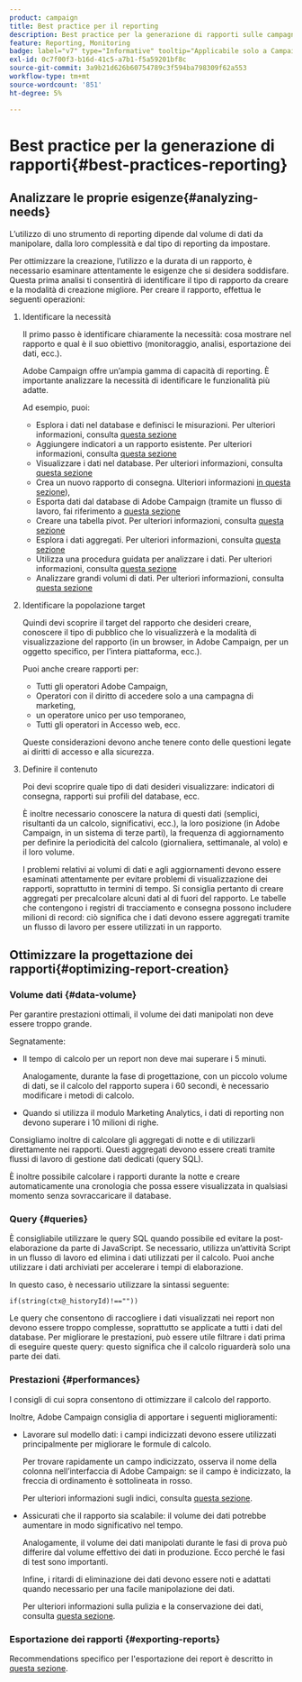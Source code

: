 ```yaml
---
product: campaign
title: Best practice per il reporting
description: Best practice per la generazione di rapporti sulle campagne
feature: Reporting, Monitoring
badge: label="v7" type="Informative" tooltip="Applicabile solo a Campaign Classic v7"
exl-id: 0c7f00f3-b16d-41c5-a7b1-f5a59201bf8c
source-git-commit: 3a9b21d626b60754789c3f594ba798309f62a553
workflow-type: tm+mt
source-wordcount: '851'
ht-degree: 5%

---
```


# Best practice per la generazione di rapporti{#best-practices-reporting}



## Analizzare le proprie esigenze{#analyzing-needs}

L’utilizzo di uno strumento di reporting dipende dal volume di dati da manipolare, dalla loro complessità e dal tipo di reporting da impostare.

Per ottimizzare la creazione, l’utilizzo e la durata di un rapporto, è necessario esaminare attentamente le esigenze che si desidera soddisfare. Questa prima analisi ti consentirà di identificare il tipo di rapporto da creare e la modalità di creazione migliore. Per creare il rapporto, effettua le seguenti operazioni:

1. Identificare la necessità

   Il primo passo è identificare chiaramente la necessità: cosa mostrare nel rapporto e qual è il suo obiettivo (monitoraggio, analisi, esportazione dei dati, ecc.).

   Adobe Campaign offre un’ampia gamma di capacità di reporting. È importante analizzare la necessità di identificare le funzionalità più adatte.

   Ad esempio, puoi:

   * Esplora i dati nel database e definisci le misurazioni. Per ulteriori informazioni, consulta [questa sezione](../../reporting/using/ac-cubes.md)
   * Aggiungere indicatori a un rapporto esistente. Per ulteriori informazioni, consulta [questa sezione](../../reporting/using/about-reports-creation-in-campaign.md)
   * Visualizzare i dati nel database. Per ulteriori informazioni, consulta [questa sezione](../../reporting/using/about-descriptive-analysis.md)
   * Crea un nuovo rapporto di consegna. Ulteriori informazioni [in questa sezione](../../reporting/using/about-reports-creation-in-campaign.md)),
   * Esporta dati dal database di Adobe Campaign (tramite un flusso di lavoro, fai riferimento a [questa sezione](../../workflow/using/about-workflows.md)
   * Creare una tabella pivot. Per ulteriori informazioni, consulta [questa sezione](../../reporting/using/creating-a-table.md#creating-a-breakdown-or-pivot-table)
   * Esplora i dati aggregati. Per ulteriori informazioni, consulta [questa sezione](../../reporting/using/ac-cubes.md)
   * Utilizza una procedura guidata per analizzare i dati. Per ulteriori informazioni, consulta [questa sezione](../../reporting/using/about-descriptive-analysis.md)
   * Analizzare grandi volumi di dati. Per ulteriori informazioni, consulta [questa sezione](../../reporting/using/about-reports-creation-in-campaign.md)

1. Identificare la popolazione target

   Quindi devi scoprire il target del rapporto che desideri creare, conoscere il tipo di pubblico che lo visualizzerà e la modalità di visualizzazione del rapporto (in un browser, in Adobe Campaign, per un oggetto specifico, per l’intera piattaforma, ecc.).

   Puoi anche creare rapporti per:

   * Tutti gli operatori Adobe Campaign,
   * Operatori con il diritto di accedere solo a una campagna di marketing,
   * un operatore unico per uso temporaneo,
   * Tutti gli operatori in Accesso web, ecc.

   Queste considerazioni devono anche tenere conto delle questioni legate ai diritti di accesso e alla sicurezza.

1. Definire il contenuto

   Poi devi scoprire quale tipo di dati desideri visualizzare: indicatori di consegna, rapporti sui profili del database, ecc.

   È inoltre necessario conoscere la natura di questi dati (semplici, risultanti da un calcolo, significativi, ecc.), la loro posizione (in Adobe Campaign, in un sistema di terze parti), la frequenza di aggiornamento per definire la periodicità del calcolo (giornaliera, settimanale, al volo) e il loro volume.

   I problemi relativi ai volumi di dati e agli aggiornamenti devono essere esaminati attentamente per evitare problemi di visualizzazione dei rapporti, soprattutto in termini di tempo. Si consiglia pertanto di creare aggregati per precalcolare alcuni dati al di fuori del rapporto. Le tabelle che contengono i registri di tracciamento e consegna possono includere milioni di record: ciò significa che i dati devono essere aggregati tramite un flusso di lavoro per essere utilizzati in un rapporto.

## Ottimizzare la progettazione dei rapporti{#optimizing-report-creation}

### Volume dati {#data-volume}

Per garantire prestazioni ottimali, il volume dei dati manipolati non deve essere troppo grande.

Segnatamente:

* Il tempo di calcolo per un report non deve mai superare i 5 minuti.

  Analogamente, durante la fase di progettazione, con un piccolo volume di dati, se il calcolo del rapporto supera i 60 secondi, è necessario modificare i metodi di calcolo.

* Quando si utilizza il modulo Marketing Analytics, i dati di reporting non devono superare i 10 milioni di righe.

Consigliamo inoltre di calcolare gli aggregati di notte e di utilizzarli direttamente nei rapporti. Questi aggregati devono essere creati tramite flussi di lavoro di gestione dati dedicati (query SQL).

È inoltre possibile calcolare i rapporti durante la notte e creare automaticamente una cronologia che possa essere visualizzata in qualsiasi momento senza sovraccaricare il database.

### Query {#queries}

È consigliabile utilizzare le query SQL quando possibile ed evitare la post-elaborazione da parte di JavaScript. Se necessario, utilizza un’attività Script in un flusso di lavoro ed elimina i dati utilizzati per il calcolo. Puoi anche utilizzare i dati archiviati per accelerare i tempi di elaborazione.

In questo caso, è necessario utilizzare la sintassi seguente:

```
if(string(ctx@_historyId)!==""))
```

Le query che consentono di raccogliere i dati visualizzati nei report non devono essere troppo complesse, soprattutto se applicate a tutti i dati del database. Per migliorare le prestazioni, può essere utile filtrare i dati prima di eseguire queste query: questo significa che il calcolo riguarderà solo una parte dei dati.

### Prestazioni {#performances}

I consigli di cui sopra consentono di ottimizzare il calcolo del rapporto.

Inoltre, Adobe Campaign consiglia di apportare i seguenti miglioramenti:

* Lavorare sul modello dati: i campi indicizzati devono essere utilizzati principalmente per migliorare le formule di calcolo.

  Per trovare rapidamente un campo indicizzato, osserva il nome della colonna nell’interfaccia di Adobe Campaign: se il campo è indicizzato, la freccia di ordinamento è sottolineata in rosso.

  Per ulteriori informazioni sugli indici, consulta [questa sezione](../../configuration/using/data-model-best-practices.md#indexes).

* Assicurati che il rapporto sia scalabile: il volume dei dati potrebbe aumentare in modo significativo nel tempo.

  Analogamente, il volume dei dati manipolati durante le fasi di prova può differire dal volume effettivo dei dati in produzione. Ecco perché le fasi di test sono importanti.

  Infine, i ritardi di eliminazione dei dati devono essere noti e adattati quando necessario per una facile manipolazione dei dati.

  Per ulteriori informazioni sulla pulizia e la conservazione dei dati, consulta [questa sezione](../../configuration/using/data-model-best-practices.md#data-retention).

### Esportazione dei rapporti {#exporting-reports}

Recommendations specifico per l&#39;esportazione dei report è descritto in [questa sezione](../../reporting/using/actions-on-reports.md#exporting-a-report).

